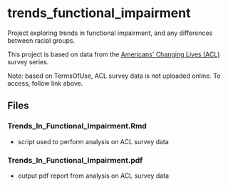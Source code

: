 # trends_functional_impairment
Project exploring trends in functional impairment, and any differences between racial groups.

This project is based on data from the [Americans' Changing Lives (ACL)](https://acl.isr.umich.edu/for-researchers/) survey series.

Note: based on TermsOfUse, ACL survey data is not uploaded online. To access, follow link above.

## Files

### Trends_In_Functional_Impairment.Rmd

- script used to perform analysis on ACL survey data

### Trends_In_Functional_Impairment.pdf

- output pdf report from analysis on ACL survey data

